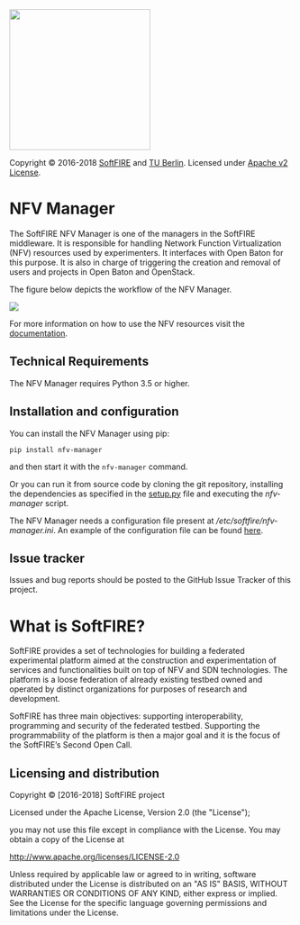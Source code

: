   <img src="https://www.softfire.eu/wp-content/uploads/SoftFIRE_Logo_Fireball-300x300.png" width="250"/>

  Copyright © 2016-2018 [SoftFIRE](https://www.softfire.eu/) and [TU Berlin](http://www.av.tu-berlin.de/next_generation_networks/).
  Licensed under [Apache v2 License](http://www.apache.org/licenses/LICENSE-2.0).

# NFV Manager
The SoftFIRE NFV Manager is one of the managers in the SoftFIRE middleware. It is responsible for handling Network Function Virtualization (NFV) resources used by experimenters. It interfaces with Open Baton for this purpose. It is also in charge of triggering the creation and removal of users and projects in Open Baton and OpenStack.

The figure below depicts the workflow of the NFV Manager.

![](http://docs.softfire.eu/img/nfv-manager.svg)

For more information on how to use the NFV resources visit the [documentation](http://docs.softfire.eu/nfv-manager).



## Technical Requirements

The NFV Manager requires Python 3.5 or higher.

## Installation and configuration

You can install the NFV Manager using pip:

```
pip install nfv-manager
```

and then start it with the `nfv-manager` command.

Or you can run it from source code by cloning the git repository, installing the dependencies as specified in the [setup.py](https://github.com/softfire-eu/nfv-manager/blob/master/setup.py) file and executing the _nfv-manager_ script.

The NFV Manager needs a configuration file present at _/etc/softfire/nfv-manager.ini_. An example of the configuration file can be found [here](https://github.com/softfire-eu/nfv-manager/blob/master/etc/nfv-manager.ini).

## Issue tracker

Issues and bug reports should be posted to the GitHub Issue Tracker of this project.

# What is SoftFIRE?

SoftFIRE provides a set of technologies for building a federated experimental platform aimed at the construction and experimentation of services and functionalities built on top of NFV and SDN technologies.
The platform is a loose federation of already existing testbed owned and operated by distinct organizations for purposes of research and development.

SoftFIRE has three main objectives: supporting interoperability, programming and security of the federated testbed.
Supporting the programmability of the platform is then a major goal and it is the focus of the SoftFIRE’s Second Open Call.

## Licensing and distribution
Copyright © [2016-2018] SoftFIRE project

Licensed under the Apache License, Version 2.0 (the "License");

you may not use this file except in compliance with the License.
You may obtain a copy of the License at

  http://www.apache.org/licenses/LICENSE-2.0

Unless required by applicable law or agreed to in writing, software
distributed under the License is distributed on an "AS IS" BASIS,
WITHOUT WARRANTIES OR CONDITIONS OF ANY KIND, either express or implied.
See the License for the specific language governing permissions and
limitations under the License.

